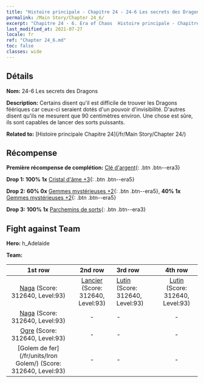 ```yaml
---
title: "Histoire principale - Chapitre 24 - 24-6 Les secrets des Dragons"
permalink: /Main Story/Chapter 24_6/
excerpt: "Chapitre 24 - 6. Era of Chaos  Histoire principale - Chapitre 24_6. 24-6 Les secrets des Dragons"
last_modified_at: 2021-07-27
locale: fr
ref: "Chapter 24_6.md"
toc: false
classes: wide
---
```


## Détails

 **Nom:** 24-6 Les secrets des Dragons

 **Description:** Certains disent qu'il est difficile de trouver les Dragons féériques car ceux-ci seraient dotés d'un pouvoir d'invisibilité. D'autres disent qu'ils ne mesurent que 90 centimètres environ. Une chose est sûre, ils sont capables de lancer des sorts puissants.

 **Related to:** [Histoire principale Chapitre 24](/fr/Main Story/Chapter 24/)

## Récompense

 **Première récompense de complétion:** [Clé d'argent](/ItemsFR/con_693/){: .btn .btn--era3}

 **Drop 1:** **100% 1x** [Cristal d'âme +3](/ItemsFR/mat_87/){: .btn .btn--era5}

 **Drop 2:** **60% 0x** [Gemmes mystérieuses +2](/ItemsFR/mat_79/){: .btn .btn--era5}, **40% 1x** [Gemmes mystérieuses +2](/ItemsFR/mat_79/){: .btn .btn--era5}

 **Drop 3:** **100% 1x** [Parchemins de sorts](/ItemsFR/con_694/){: .btn .btn--era3}


## Fight against Team
 **Hero:** h_Adelaide

 **Team:**


  | 1st row | 2nd row | 3rd row | 4th row |
  |:----:|:----:|:----|:----:|
  | [Naga](/fr/units/Naga/) (Score: 312640, Level:93)  | [Lancier](/fr/units/Pikeman/) (Score: 312640, Level:93)  | [Lutin](/fr/units/Gremlin/) (Score: 312640, Level:93)  | [Lutin](/fr/units/Gremlin/) (Score: 312640, Level:93)  |
  | [Naga](/fr/units/Naga/) (Score: 312640, Level:93)  | - | - | - |
  | [Ogre](/fr/units/Ogre/) (Score: 312640, Level:93)  | - | - | - |
  | [Golem de fer](/fr/units/Iron Golem/) (Score: 312640, Level:93)  | - | - | - |


